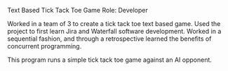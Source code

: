 Text Based Tick Tack Toe Game
Role: Developer

Worked in a team of 3 to create a tick tack toe text based game. 
Used the project to first learn Jira and Waterfall software development.
Worked in a sequential fashion, and through a retrospective learned the benefits of concurrent programming.

This program runs a simple tick tack toe game against an AI opponent.
